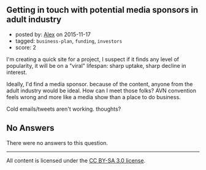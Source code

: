 ## Getting in touch with potential media sponsors in adult industry

- posted by: [Alex](https://stackexchange.com/users/3369003/alex) on 2015-11-17
- tagged: `business-plan`, `funding`, `investors`
- score: 2

I'm creating a quick site for a project, I suspect if it finds any level of popularity, it will be on a "viral" lifespan: sharp uptake, sharp decline in interest. 

Ideally, I'd find a media sponsor. because of the content, anyone from the adult industry would be ideal. How can I meet those folks? AVN convention feels wrong and more like a media show than a place to do business. 

Cold emails/tweets aren't working. thoughts? 


## No Answers

There were no answers to this question.


---

All content is licensed under the [CC BY-SA 3.0 license](https://creativecommons.org/licenses/by-sa/3.0/).
